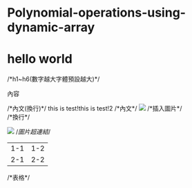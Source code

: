 # Polynomial-operations-using-dynamic-array


<h1>hello world</h1> 
/*h1~h6(數字越大字體預設越大)*/

<p>內容</p> 
/*內文(換行)*/
<a>this is test!</a><a>this is test!2</a> 
/*內文*/


<img src="https://images2.gamme.com.tw/news2/2017/97/59/qZqapqWblqCbp6Q.jpg"> 
/*插入圖片*/

<br>
/*換行*/

<a href="http://yahoo.com"><img src="https://imgur.com/5Qujzsg"></a> 
/*圖片超連結*/

<table>  
  <tr>
    <td>1-1</td>
    <td>1-2</td>
  </tr>
  <tr>
    <td>2-1</td>
    <td>2-2</td>
  </tr>
</table>
/*表格*/





